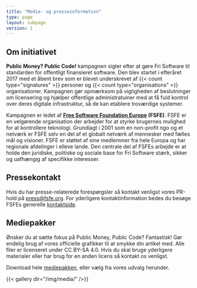 ```yaml
---
title: "Medie- og presseinformation"
type: page
layout: subpage
version: 1
---
```


## Om initiativet

**Public Money? Public Code!** kampagnen sigter efter at gøre Fri Software til standarden for offentligt finansieret software. Den blev startet i efteråret 2017 med et åbent brev som er blevet underskrevet af {{< count type="signatures" >}} personer og {{< count type="organisations" >}} organisationer. Kampagnen gør opmærksom på vigtigheden af beslutninger om licensering og hjælper offentlige administratuiner med at få fuld kontrol over deres digitale infrastruktur, så de kan etablere troværdige systemer.

Kampagnen er ledet af **[Free Software Foundation Europe](https://fsfe.org) (FSFE)**. FSFE er en velgørende organisation der arbejder for at styrke brugernes mulighed for at kontrollere teknologi. Grundlagt i 2001 som en non-profit ngo og et netværk er FSFE selv en del af et globalt netværk af mennesker med fælles mål og visioner. FSFE er støttet af sine medlemmer fra hele Europa og har regionale afdelinger i elleve lande. Den centrale del af FSFEs arbejde er at holde den juridiske, politiske og sociale base for Fri Software stærk, sikker og uafhængig af specifikke interesser.

## Pressekontakt

Hvis du har presse-relaterede forespørgsler så kontakt venligst vores PR-hold på [press@fsfe.org](mailto:press@fsfe.org). For yderligere kontaktinformation bedes du besøge FSFEs generelle  [kontaktside](https://fsfe.org/contact/).

## Mediepakker

Ønsker du at sætte fokus på Public Money, Public Code? Fantastisk! 
Gør endelig brug af vores officielle grafikker til at smykke din artikel med. Alle filer er licenseret under CC BY-SA 4.0. Hvis du skal bruge yderligere materialer eller har brug for en anden licens så kontakt os venligst.

Download hele [mediepakken](https://download.fsfe.org/campaigns/pmpc/pmpc_media_kit.zip), eller vælg fra vores udvalg herunder.

{{< gallery dir="/img/media/" />}}
